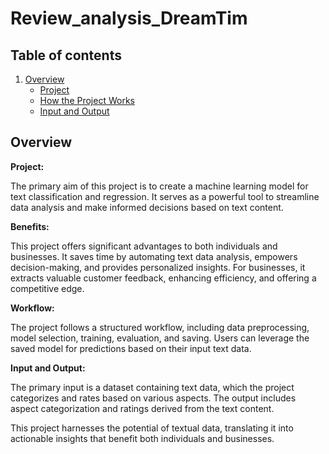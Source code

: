 # Review_analysis_DreamTim

## Table of contents
1. [Overview](#overview)
    - [Project](#project)
    - [How the Project Works](#how-the-project-works)
    - [Input and Output](#input-and-output)

## Overview

**Project:**

The primary aim of this project is to create a machine learning model for text classification and regression. It serves as a powerful tool to streamline data analysis and make informed decisions based on text content.

**Benefits:**

This project offers significant advantages to both individuals and businesses. It saves time by automating text data analysis, empowers decision-making, and provides personalized insights. For businesses, it extracts valuable customer feedback, enhancing efficiency, and offering a competitive edge. 

**Workflow:**

The project follows a structured workflow, including data preprocessing, model selection, training, evaluation, and saving. Users can leverage the saved model for predictions based on their input text data.

**Input and Output:**

The primary input is a dataset containing text data, which the project categorizes and rates based on various aspects. The output includes aspect categorization and ratings derived from the text content.

This project harnesses the potential of textual data, translating it into actionable insights that benefit both individuals and businesses.
